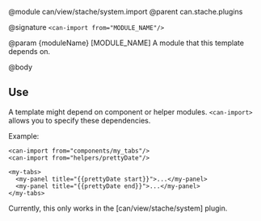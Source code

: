 @module can/view/stache/system.import <can-import>
@parent can.stache.plugins

@signature `<can-import from="MODULE_NAME"/>`

@param {moduleName} [MODULE_NAME] A module that this template depends on.

@body

## Use

A template might depend on component or helper modules. `<can-import>` allows
you to specify these dependencies.

Example:

```
<can-import from="components/my_tabs"/>
<can-import from="helpers/prettyDate"/>

<my-tabs>
  <my-panel title="{{prettyDate start}}">...</my-panel>
  <my-panel title="{{prettyDate end}}">...</my-panel>
</my-tabs>
```

Currently, this only works in the [can/view/stache/system] plugin.
